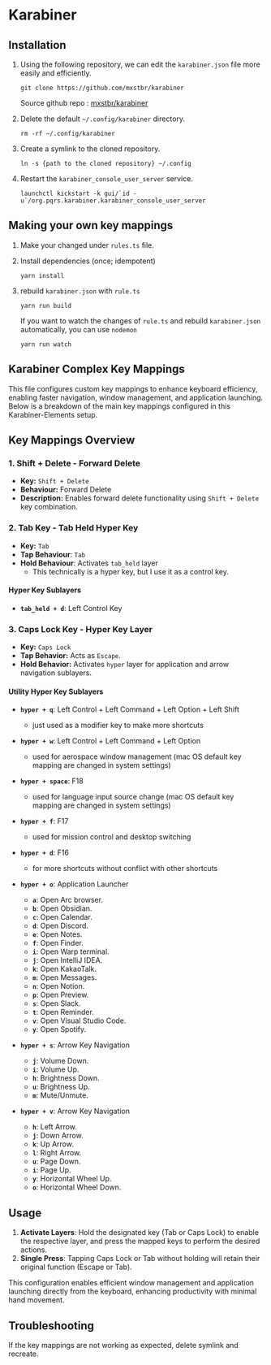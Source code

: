 # Karabiner
## Installation
1. Using the following repository, we can edit the `karabiner.json` file more easily and efficiently.
    ```
    git clone https://github.com/mxstbr/karabiner
    ```
    Source github repo : [mxstbr/karabiner](www.github.com/mxstbr/karabiner)

2. Delete the default `~/.config/karabiner` directory.
    ```
    rm -rf ~/.config/karabiner
    ```

3. Create a symlink to the cloned repository.
    ```
    ln -s {path to the cloned repository} ~/.config
    ```

4. Restart the `karabiner_console_user_server` service.
    ```
    launchctl kickstart -k gui/`id -u`/org.pqrs.karabiner.karabiner_console_user_server
    ```

## Making your own key mappings
1. Make your changed under `rules.ts` file.
2. Install dependencies (once; idempotent)
    ```
    yarn install
    ```

3. rebuild `karabiner.json` with `rule.ts`

    ```
    yarn run build
    ```

    If you want to watch the changes of `rule.ts` and rebuild `karabiner.json` automatically, you can use `nodemon`

    ```
    yarn run watch
    ```

## Karabiner Complex Key Mappings

This file configures custom key mappings to enhance keyboard efficiency, enabling faster navigation, window management, and application launching. Below is a breakdown of the main key mappings configured in this Karabiner-Elements setup.

## Key Mappings Overview

### 1. **Shift + Delete - Forward Delete**

-   **Key:** `Shift + Delete`
-   **Behaviour:** Forward Delete
-   **Description:** Enables forward delete functionality using `Shift + Delete` key combination.

### 2. **Tab Key - Tab Held Hyper Key**

-   **Key:** `Tab`
-   **Tap Behaviour**: `Tab`
-   **Hold Behaviour**: Activates `tab_held` layer
    -   This technically is a hyper key, but I use it as a control key.


#### Hyper Key Sublayers

- **`tab_held + d`**: Left Control Key


### 3. **Caps Lock Key - Hyper Key Layer**

-   **Key:** `Caps Lock`
-   **Tap Behavior:** Acts as `Escape`.
-   **Hold Behavior:** Activates `hyper` layer for application and arrow navigation sublayers.

#### Utility Hyper Key Sublayers

-   **`hyper + q`**: Left Control + Left Command + Left Option + Left Shift
    - just used as a modifier key to make more shortcuts

-  **`hyper + w`**: Left Control + Left Command + Left Option
   -  used for aerospace window management (mac OS default key mapping are changed in system settings)

-  **`hyper + space`**: F18
   -  used for language input source change (mac OS default key mapping are changed in system settings)

-  **`hyper + f`**: F17
   -  used for mission control and desktop switching

-  **`hyper + d`**: F16
   - for more shortcuts without conflict with other shortcuts

-   **`hyper + o`**: Application Launcher

    -   **`a`**: Open Arc browser.
    -   **`b`**: Open Obsidian.
    -   **`c`**: Open Calendar.
    -   **`d`**: Open Discord.
    -   **`e`**: Open Notes.
    -   **`f`**: Open Finder.
    -   **`i`**: Open Warp terminal.
    -   **`j`**: Open IntelliJ IDEA.
    -   **`k`**: Open KakaoTalk.
    -   **`m`**: Open Messages.
    -   **`n`**: Open Notion.
    -   **`p`**: Open Preview.
    -   **`s`**: Open Slack.
    -   **`t`**: Open Reminder.
    -   **`v`**: Open Visual Studio Code.
    -   **`y`**: Open Spotify.

-   **`hyper + s`**: Arrow Key Navigation
    -   **`j`**: Volume Down.
    -   **`i`**: Volume Up.
    -   **`h`**: Brightness Down.
    -   **`u`**: Brightness Up.
    -   **`m`**: Mute/Unmute.


-  **`hyper + v`**: Arrow Key Navigation
    -   **`h`**: Left Arrow.
    -   **`j`**: Down Arrow.
    -   **`k`**: Up Arrow.
    -   **`l`**: Right Arrow.
    -   **`u`**: Page Down.
    -   **`i`**: Page Up.
    -   **`y`**: Horizontal Wheel Up.
    -   **`o`**: Horizontal Wheel Down.

## Usage

1. **Activate Layers**: Hold the designated key (Tab or Caps Lock) to enable the respective layer, and press the mapped keys to perform the desired actions.
2. **Single Press**: Tapping Caps Lock or Tab without holding will retain their original function (Escape or Tab).

This configuration enables efficient window management and application launching directly from the keyboard, enhancing productivity with minimal hand movement.

## Troubleshooting

If the key mappings are not working as expected, delete symlink and recreate.